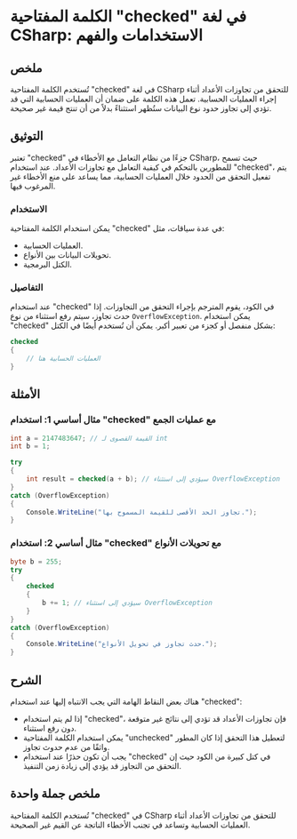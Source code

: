 <!--
Meta Description: # الكلمة المفتاحية "checked" في لغة CSharp: الاستخدامات والفهم ## ملخص تُستخدم الكلمة المفتاحية "checked" في لغة CSharp للتحقق من تجاوزات الأعداد أثنا...
Meta Keywords: checked, استخدام, csharp, الكلمة, العمليات
-->

# الكلمة المفتاحية "checked" في لغة CSharp: الاستخدامات والفهم

## ملخص
تُستخدم الكلمة المفتاحية "checked" في لغة CSharp للتحقق من تجاوزات الأعداد أثناء إجراء العمليات الحسابية. تعمل هذه الكلمة على ضمان أن العمليات الحسابية التي قد تؤدي إلى تجاوز حدود نوع البيانات ستُظهر استثناءً بدلاً من أن تنتج قيمة غير صحيحة.

## التوثيق
تعتبر "checked" جزءًا من نظام التعامل مع الأخطاء في CSharp، حيث تسمح للمطورين بالتحكم في كيفية التعامل مع تجاوزات الأعداد. عند استخدام "checked"، يتم تفعيل التحقق من الحدود خلال العمليات الحسابية، مما يساعد على منع الأخطاء غير المرغوب فيها.

### الاستخدام
يمكن استخدام الكلمة المفتاحية "checked" في عدة سياقات، مثل:
- العمليات الحسابية.
- تحويلات البيانات بين الأنواع.
- الكتل البرمجية.

### التفاصيل
عند استخدام "checked" في الكود، يقوم المترجم بإجراء التحقق من التجاوزات. إذا حدث تجاوز، سيتم رفع استثناء من نوع `OverflowException`. يمكن استخدام "checked" بشكل منفصل أو كجزء من تعبير أكبر. يمكن أن تُستخدم أيضًا في الكتل:

```csharp
checked 
{
    // العمليات الحسابية هنا
}
```

## الأمثلة
### مثال أساسي 1: استخدام "checked" مع عمليات الجمع
```csharp
int a = 2147483647; // القيمة القصوى لـ int
int b = 1;

try
{
    int result = checked(a + b); // سيؤدي إلى استثناء OverflowException
}
catch (OverflowException)
{
    Console.WriteLine("تجاوز الحد الأقصى للقيمة المسموح بها.");
}
```

### مثال أساسي 2: استخدام "checked" مع تحويلات الأنواع
```csharp
byte b = 255;
try
{
    checked
    {
        b += 1; // سيؤدي إلى استثناء OverflowException
    }
}
catch (OverflowException)
{
    Console.WriteLine("حدث تجاوز في تحويل الأنواع.");
}
```

## الشرح
هناك بعض النقاط الهامة التي يجب الانتباه إليها عند استخدام "checked":
- إذا لم يتم استخدام "checked"، فإن تجاوزات الأعداد قد تؤدي إلى نتائج غير متوقعة دون رفع استثناء.
- يمكن استخدام الكلمة المفتاحية "unchecked" لتعطيل هذا التحقق إذا كان المطور واثقًا من عدم حدوث تجاوز.
- يجب أن تكون حذرًا عند استخدام "checked" في كتل كبيرة من الكود حيث إن التحقق من التجاوز قد يؤدي إلى زيادة زمن التنفيذ.

## ملخص جملة واحدة
تُستخدم الكلمة المفتاحية "checked" في CSharp للتحقق من تجاوزات الأعداد أثناء العمليات الحسابية وتساعد في تجنب الأخطاء الناتجة عن القيم غير الصحيحة.